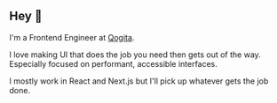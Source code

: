## Hey 🙏

I'm a Frontend Engineer at [Qogita](https://github.com/qogita). 

I love making UI that does the job you need then gets out of the way. Especially focused on performant, accessible interfaces.

I mostly work in React and Next.js but I'll pick up whatever gets the job done.
<!--
**ChristienGuy/ChristienGuy** is a ✨ _special_ ✨ repository because its `README.md` (this file) appears on your GitHub profile.

Here are some ideas to get you started:

- 🔭 I’m currently working on ...
- 🌱 I’m currently learning ...
- 👯 I’m looking to collaborate on ...
- 🤔 I’m looking for help with ...
- 💬 Ask me about ...
- 📫 How to reach me: ...
- 😄 Pronouns: ...
- ⚡ Fun fact: ...
-->
